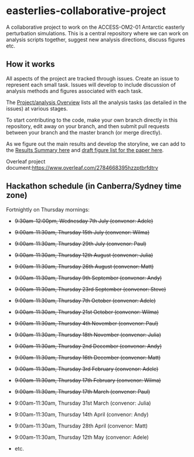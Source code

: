 # easterlies-collaborative-project

A collaborative project to work on the ACCESS-OM2-01 Antarctic easterly perturbation simulations. This is a central repository where we can work on analysis scripts together, suggest new analysis directions, discuss figures etc.

## How it works
All aspects of the project are tracked through issues. Create an issue to represent each small task. Issues will develop to include discussion of analysis methods and figures associated with each task.

The [Project/analysis Overview](https://github.com/adele157/easterlies_collaborative_project/projects/1) lists all the analysis tasks (as detailed in the issues) at various stages.

To start contributing to the code, make your own branch directly in this repository, edit away on your branch, and then submit pull requests between your branch and the master branch (or merge directly).

As we figure out the main results and develop the storyline, we can add to the [Results Summary here](https://github.com/adele157/easterlies-collaborative-project/blob/master/Results_summary.md) and [draft figure list for the paper here](https://github.com/adele157/easterlies-collaborative-project/blob/master/Figure_outline.md).

Overleaf project document:https://www.overleaf.com/2784668395hzzptbrfdtrv

## Hackathon schedule (in Canberra/Sydney time zone)

Fortnightly on Thursday mornings:

  * ~~9:30am-12:00pm, Wednesday 7th July (convenor: Adele)~~
 
  * ~~9:00am-11:30am, Thursday 15th July (convenor: Wilma)~~

  * ~~9:00am-11:30am, Thursday 29th July (convenor: Paul)~~

  * ~~9:00am-11:30am, Thursday 12th August (convenor: Julia)~~

  * ~~9:00am-11:30am, Thursday 26th August (convenor: Matt)~~

  * ~~9:00am-11:30am, Thursday 9th September (convenor: Andy)~~
  
  * ~~9:00am-11:30am, Thursday 23rd September (convenor: Steve)~~
  
  * ~~9:00am-11:30am, Thursday 7th October (convenor: Adele)~~
 
  * ~~9:00am-11:30am, Thursday 21st October (convenor: Wilma)~~

  * ~~9:00am-11:30am, Thursday 4th November (convenor: Paul)~~
 
  * ~~9:00am-11:30am, Thursday 18th November (convenor: Julia)~~
 
  * ~~9:00am-11:30am, Thursday 2nd December (convenor: Andy)~~

  * ~~9:00am-11:30am, Thursday 16th December (convenor: Matt)~~

 * ~~9:00am-11:30am, Thursday 3rd February (convenor: Adele)~~

 * ~~9:00am-11:30am, Thursday 17th February (convenor: Wilma)~~

 * ~~9:00am-11:30am, Thursday 17th March (convenor: Paul)~~

 * 9:00am-11:30am, Thursday 31st March (convenor: Julia)
 
 * 9:00am-11:30am, Thursday 14th April (convenor: Andy)
 
 * 9:00am-11:30am, Thursday 28th April (convenor: Matt)
 
 * 9:00am-11:30am, Thursday 12th May (convenor: Adele)

  * etc.
